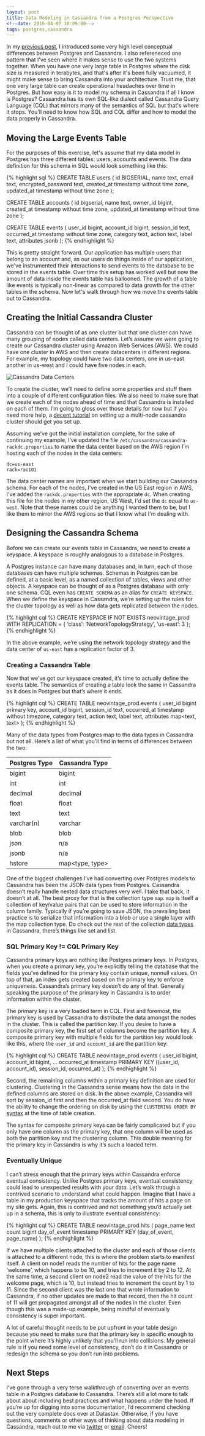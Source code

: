 ```yaml
---
layout: post
title: Data Modeling in Cassandra from a Postgres Perspective
<!--date: 2016-04-07 10:09:00-->
tags: postgres,cassandra
---
```



In my [previous post](http://neovintage.org/2015/12/29/from-postgres-to-cassandra/), I introduced some very high level conceptual differences between Postgres and Cassandra. I also refereneced one pattern that I've seen where it makes sense to use the two systems together. When you have one very large table in Postgres where the disk size is measured in terabytes, and that's after it's been fully vacuumed, it might make sense to bring Cassandra into your architecture. Trust me, that one very large table can create operational headaches over time in Postgres. But how easy is it to model my schema in Cassandra if all I know is Postgres? Cassandra has its own SQL-like dialect called Cassandra Query Language (CQL) that mirrors many of the semantics of SQL but that's where it stops. You'll need to know how SQL and CQL differ and how to model the data properly in Cassandra.

## Moving the Large Events Table

For the purposes of this exercise, let's assume that my data model in Postgres has three different tables: users, accounts and events. The data definition for this schema in SQL would look something like this:

{% highlight sql %}
CREATE TABLE users (
  id BIGSERIAL,
  name text,
  email text,
  encrypted_password text,
  created_at timestamp without time zone,
  updated_at timestamp without time zone
);

CREATE TABLE accounts (
  id bigserial,
  name text,
  owner_id bigint,
  created_at timestamp without time zone,
  updated_at timestamp without time zone
);

CREATE TABLE events (
  user_id bigint,
  account_id bigint,
  session_id text,
  occurred_at timestamp without time zone,
  category text,
  action text,
  label text,
  attributes jsonb
);
{% endhighlight %}

This is pretty straight forward. Our application has multiple users that belong to an account and, as our users do things inside of our application, we've instrumented their interactions to send events to the database to be stored in the events table. Over time this setup has worked well but now the amount of data inside the events table has ballooned. The growth of a table like events is typically non-linear as compared to data growth for the other tables in the schema. Now let's walk through how we move the events table out to Cassandra.

## Creating the Initial Cassandra Cluster

Cassandra can be thought of as one cluster but that one cluster can have many grouping of nodes called data centers. Let’s assume we were going to create our Cassandra cluster using Amazon Web Services (AWS). We could have one cluster in AWS and then create datacenters in different regions. For example, my topology could have two data centers, one in us-east another in us-west and I could have five nodes in each.

<img src="/public/images/neovintage-data-modeling-cassandra-datacenters.png" alt="Cassandra Data Centers" class="illustration"/>

To create the cluster, we’ll need to define some properties and stuff them into a couple of different configuration files. We also need to make sure that we create each of the nodes ahead of time and that Cassandra is installed on each of them. I’m going to gloss over those details for now but if you need more help, a [decent tutorial](http://foorious.com/ikn/devops/cassandra-cluster-trusty-install/) on setting up a multi-node cassandra cluster should get you set up. 

Assuming we’ve got the initial installation complete, for the sake of continuing my example, I’ve updated the file `/etc/cassandra/cassandra-rackdc.properties` to name the data center based on the AWS region I’m hosting each of the nodes in the data centers:

```
dc=us-east
rack=rac101
```

The data center names are important when we start building our Cassandra schema. For each of the nodes, I've created in the US East region in AWS, I've added the `rackdc.properties` with the appropriate `dc`. When creating this file for the nodes in my other region, US West, I'd set the `dc` equal to `us-west`. Note that these names could be anything I wanted them to be, but I like them to mirror the AWS regions so that I know what I'm dealing with.

## Designing the Cassandra Schema

Before we can create our events table in Cassandra, we need to create a keyspace. A keyspace is roughly analogous to a database in Postgres.

A Postgres instance can have many databases and, in turn, each of those databases can have multiple schemas. Schemas in Postgres can be defined, at a basic level, as a named collection of tables, views and other objects. A keyspace can be thought of as a Postgres database with only one schema. CQL even has `CREATE SCHEMA` as an alias for `CREATE KEYSPACE`. When we define the keyspace in Cassandra, we’re setting up the rules for the cluster topology as well as how data gets replicated between the nodes.

{% highlight cql %}
CREATE KEYSPACE IF NOT EXISTS neovintage_prod
       WITH REPLICATION = { ‘class’: ‘NetworkTopologyStrategy’, ‘us-east’: 3 };
{% endhighlight %}

In the above example, we’re using the network topology strategy and the data center of `us-east` has a replication factor of 3. 

### Creating a Cassandra Table

Now that we’ve got our keyspace created, it’s time to actually define the events table. The semantics of creating a table look the same in Cassandra as it does in Postgres but that’s where it ends.

{% highlight cql %}
CREATE TABLE neovintage_prod.events (
  user_id bigint primary key,
  account_id bigint,
  session_id text,
  occurred_at timestamp without timezone,
  category text,
  action text,
  label text,
  attributes map<text, text>
);
{% endhighlight %}

Many of the data types from Postgres map to the data types in Cassandra but not all. Here’s a list of what you’ll find in terms of differences between the two:

| Postgres Type | Cassandra Type |
|-------------- | -------------- |
| bigint | bigint |
| int | int |
| decimal | decimal |
| float | float |
| text | text |
| varchar(n) | varchar |
| blob | blob |
| json | n/a |
| jsonb | n/a |
| hstore | map<type, type> |

One of the biggest challenges I’ve had converting over Postgres models to Cassandra has been the JSON data types from Postgres. Cassandra doesn’t really handle nested data structures very well. I take that back, it doesn’t at all. The best proxy for that is the collection type `map`. `map` is itself a collection of key/value pairs that can be used to store information in the column family. Typically if you’re going to save JSON, the prevailing best practice is to serialize that information into a blob or use a single layer with the map collection type. Do check out the rest of the collection [data types](http://docs.datastax.com/en/cql/3.3/cql/cql_reference/cql_data_types_c.html) in Cassandra, there’s things like set and list.

### SQL Primary Key != CQL Primary Key

Cassandra primary keys are nothing like Postgres primary keys. In Postgres, when you create a primary key, you’re explicitly telling the database that the fields you’ve defined for the primary key contain unique, nonnull values. On top of that, an index gets created based on the primary key to enforce uniqueness. Cassandra’s primary key doesn’t do any of that. Generally speaking the purpose of the primary key in Cassandra is to order information within the cluster.

The primary key is a very loaded term in CQL. First and foremost, the primary key is used by Cassandra to distribute the data amongst the nodes in the cluster. This is called the partition key. If you desire to have a composite primary key, the first set of columns become the partition key. A composite primary key with multiple fields for the partition key would look like this, where the `user_id` and `account_id` are the partition key:

{% highlight cql %}
CREATE TABLE neovintage_prod.events (
  user_id bigint,
  account_id bigint,
  …
  occurred_at timestamp
  PRIMARY KEY ((user_id, account_id), session_id, occurred_at)
);
{% endhighlight %}

Second, the remaining columns within a primary key definition are used for clustering. Clustering in the Cassandra sense means how the data in the defined columns are stored on disk. In the above example, Cassandra will sort by session_id first and then the occurred_at field second. You do have the ability to change the ordering on disk by using the `CLUSTERING ORDER BY` [syntax](http://docs.datastax.com/en/cql/3.3/cql/cql_reference/refClstrOrdr.html) at the time of table creation.

The syntax for composite primary keys can be fairly complicated but if you only have one column as the primary key, that one column will be used as both the partition key and the clustering column. This double meaning for the primary key in Cassandra is why it’s such a loaded term.

### Eventually Unique

I can’t stress enough that the primary keys within Cassandra enforce eventual consistency. Unlike Postgres primary keys, eventual consistency could lead to unexpected results with your data. Let’s walk through a contrived scenario to understand what could happen. Imagine that I have a table in my production keyspace that tracks the amount of hits a page on my site gets. Again, this is contrived and not something you’d actually set up in a schema, this is only to illustrate eventual consistency:

{% highlight cql %}
CREATE TABLE neovintage_prod.hits (
  page_name text
  count bigint
  day_of_event timestamp
  PRIMARY KEY (day_of_event, page_name)
);
{% endhighlight %}

If we have multiple clients attached to the cluster and each of those clients is attached to a different node, this is where the problem starts to manifest itself. A client on node1 reads the number of hits for the page name ‘welcome’, which happens to be 10, and tries to increment it by 2 to 12. At the same time, a second client on node2 read the value of the hits for the welcome page, which is 10, but instead tries to increment the count by 1 to 11. Since the second client was the last one that wrote information to Cassandra, if no other updates are made to that record, then the hit count of 11 will get propagated amongst all of the nodes in the cluster. Even though this was a made-up example, being mindful of eventually consistency is super important.

A lot of careful thought needs to be put upfront in your table design because you need to make sure that the primary key is specific enough to the point where it’s highly unlikely that you’ll run into collisions. My general rule is if you need some level of consistency, don’t do it in Cassandra or redesign the schema so you don’t run into problems. 

## Next Steps

I’ve gone through a very terse walkthrough of converting over an events table in a Postgres database to Cassandra. There’s still a lot more to talk about about including best practices and what happens under the hood. If you’re up for digging into some documentation, I’d recommend checking out the very complete docs over at Datastax. Otherwise, if you have questions, comments or other ways of thinking about data modeling in Cassandra, reach out to me via [twitter](https://twitter.com/neovintage) or [email](mailto:neovintage@gmail.com). Cheers!


